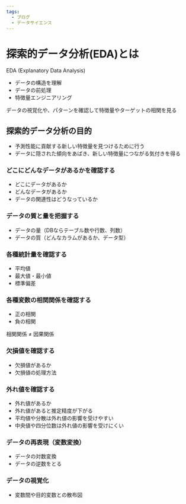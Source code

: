 ```yaml
---
tags:
  - ブログ
  - データサイエンス
---
```


 # 探索的データ分析(EDA)とは

EDA (Explanatory Data Analysis)

- データの構造を理解
- データの前処理
- 特徴量エンジニアリング

データの視覚化や、パターンを確認して特徴量やターゲットの相関を見る

## 探索的データ分析の目的

- 予測性能に貢献する新しい特徴量を見つけるために行う
- データに隠された傾向をあばき、新しい特徴量につながる気付きを得る

### どこにどんなデータがあるかを確認する

- どこにデータがあるか
- どんなデータがあるか
- データの関連性はどうなっているか

### データの質と量を把握する

- データの量（DBならテーブル数や行数、列数）
- データの質（どんなカラムがあるか、データ型）

### 各種統計量を確認する

- 平均値
- 最大値・最小値
- 標準偏差

### 各種変数の相関関係を確認する

- 正の相関
- 負の相関

相関関係 ≠ 因果関係

### 欠損値を確認する

- 欠損値があるか
- 欠損値の処理方法

### 外れ値を確認する

- 外れ値があるか
- 外れ値があると推定精度が下がる
- 平均値や分散は外れ値の影響を受けやすい
- 中央値や四分位数は外れ値の影響を受けにくい

### データの再表現（変数変換）

- データの対数変換
- データの逆数をとる

### データの視覚化

- 変数間や目的変数との散布図